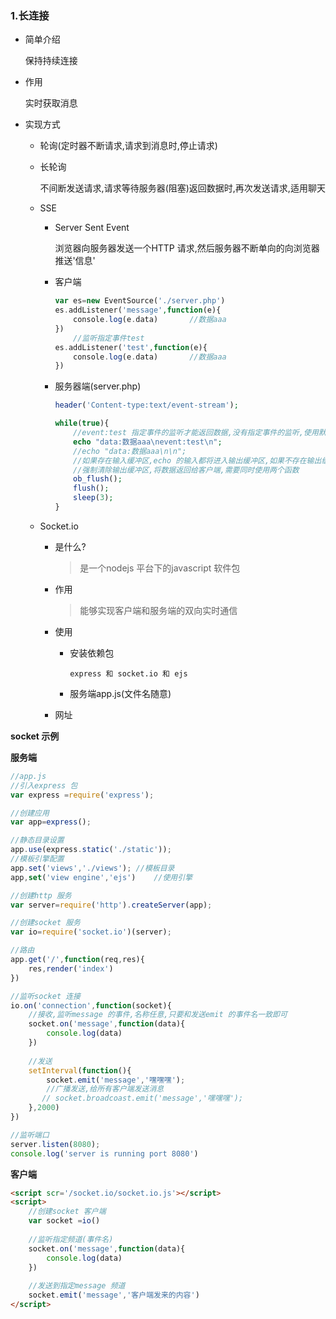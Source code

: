 ### 1.长连接

- 简单介绍

  保持持续连接

- 作用

  实时获取消息

- 实现方式

  - 轮询(定时器不断请求,请求到消息时,停止请求)

  - 长轮询

    不间断发送请求,请求等待服务器(阻塞)返回数据时,再次发送请求,适用聊天

  - SSE

    - Server Sent Event

      浏览器向服务器发送一个HTTP 请求,然后服务器不断单向的向浏览器推送'信息'

    - 客户端

      ```php
      var es=new EventSource('./server.php')
      es.addListener('message',function(e){
          console.log(e.data)		//数据aaa
      })
          //监听指定事件test
      es.addListener('test',function(e){
          console.log(e.data)		//数据aaa
      })
      ```

    - 服务器端(server.php)

      ```php
      header('Content-type:text/event-stream');
      
      while(true){
          //event:test 指定事件的监听才能返回数据,没有指定事件的监听,使用默认的message 就可以监听到
          echo "data:数据aaa\nevent:test\n";
          //echo "data:数据aaa\n\n";
          //如果存在输入缓冲区,echo 的输入都将进入输出缓冲区,如果不存在输出缓冲区,会直接返回数据给客户端
          //强制清除输出缓冲区,将数据返回给客户端,需要同时使用两个函数
          ob_flush();
          flush();
          sleep(3);
      }
      ```

      

  - Socket.io

    - 是什么?

      > 是一个nodejs 平台下的javascript 软件包

    - 作用

      > 能够实现客户端和服务端的双向实时通信

    - 使用

      - 安装依赖包

        ```
        express 和 socket.io 和 ejs
        ```

      - 服务端app.js(文件名随意)

    - 网址

**socket 示例**

**服务端**

```js
//app.js
//引入express 包
var express =require('express');

//创建应用
var app=express();

//静态目录设置
app.use(express.static('./static'));
//模板引擎配置
app.set('views','./views');	//模板目录
app,set('view engine','ejs')	//使用引擎

//创建http 服务
var server=require('http').createServer(app);

//创建socket 服务
var io=require('socket.io')(server);

//路由
app.get('/',function(req,res){
    res,render('index')
})

//监听socket 连接
io.on('connection',function(socket){
	//接收,监听message 的事件,名称任意,只要和发送emit 的事件名一致即可
    socket.on('message',function(data){
        console.log(data)
    })
    
    //发送
    setInterval(function(){
        socket.emit('message','嘿嘿嘿');
        //广播发送,给所有客户端发送消息
       // socket.broadcoast.emit('message','嘿嘿嘿');
    },2000)
})

//监听端口
server.listen(8080);
console.log('server is running port 8080')
```

**客户端**

```html
<script scr='/socket.io/socket.io.js'></script>
<script>
	//创建socket 客户端
    var socket =io()
    
    //监听指定频道(事件名)
    socket.on('message',function(data){
        console.log(data)
    })
    
    //发送到指定message 频道
    socket.emit('message','客户端发来的内容')
</script>
```

